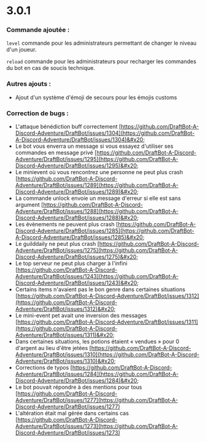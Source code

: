 # 3.0.1

### Commande ajoutée :

`level` commande pour les administrateurs permettant de changer le niveau d'un joueur.&#x20;

`reload` commande pour les administrateurs pour recharger les commandes du bot en cas de soucis technique.

### Autres ajouts :

* Ajout d'un système d'émoji de secours pour les émojis customs

### Correction de bugs :&#x20;

* L'attaque bénédiction buff correctement [https://github.com/DraftBot-A-Discord-Adventure/DraftBot/issues/1304](https://github.com/DraftBot-A-Discord-Adventure/DraftBot/issues/1304)&#x20;
* Le bot vous enverra un message si vous essayez d'utiliser ses commandes en message privé [https://github.com/DraftBot-A-Discord-Adventure/DraftBot/issues/1295](https://github.com/DraftBot-A-Discord-Adventure/DraftBot/issues/1295)&#x20;
* Le minievent où vous rencontrez une personne ne peut plus crash [https://github.com/DraftBot-A-Discord-Adventure/DraftBot/issues/1289](https://github.com/DraftBot-A-Discord-Adventure/DraftBot/issues/1289)&#x20;
* La commande unlock envoie un message d'erreur si elle est sans argument [https://github.com/DraftBot-A-Discord-Adventure/DraftBot/issues/1288](https://github.com/DraftBot-A-Discord-Adventure/DraftBot/issues/1288)&#x20;
* Les évènements ne peuvent plus crash [https://github.com/DraftBot-A-Discord-Adventure/DraftBot/issues/1285](https://github.com/DraftBot-A-Discord-Adventure/DraftBot/issues/1285)&#x20;
* Le guilddaily ne peut plus crash [https://github.com/DraftBot-A-Discord-Adventure/DraftBot/issues/1275](https://github.com/DraftBot-A-Discord-Adventure/DraftBot/issues/1275)&#x20;
* Le top serveur ne peut plus charger à l'infini [https://github.com/DraftBot-A-Discord-Adventure/DraftBot/issues/1243](https://github.com/DraftBot-A-Discord-Adventure/DraftBot/issues/1243)&#x20;
* Certains items n'avaient pas le bon genre dans certaines situations [https://github.com/DraftBot-A-Discord-Adventure/DraftBot/issues/1312](https://github.com/DraftBot-A-Discord-Adventure/DraftBot/issues/1312)&#x20;
* Le mini-event pet avait une inversion des messages [https://github.com/DraftBot-A-Discord-Adventure/DraftBot/issues/1311](https://github.com/DraftBot-A-Discord-Adventure/DraftBot/issues/1311)&#x20;
* Dans certaines situations, les potions étaient « vendues » pour 0 d'argent au lieu d'être jetées [https://github.com/DraftBot-A-Discord-Adventure/DraftBot/issues/1310](https://github.com/DraftBot-A-Discord-Adventure/DraftBot/issues/1310)&#x20;
* Corrections de typos [https://github.com/DraftBot-A-Discord-Adventure/DraftBot/issues/1284](https://github.com/DraftBot-A-Discord-Adventure/DraftBot/issues/1284)&#x20;
* Le bot pouvait répondre à des mentions pour tous [https://github.com/DraftBot-A-Discord-Adventure/DraftBot/issues/1277](https://github.com/DraftBot-A-Discord-Adventure/DraftBot/issues/1277)
* L'altération était mal gérée dans certains cas [https://github.com/DraftBot-A-Discord-Adventure/DraftBot/issues/1273](https://github.com/DraftBot-A-Discord-Adventure/DraftBot/issues/1273)

